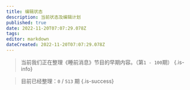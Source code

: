 ```yaml
---
title: 编辑状态
description: 当前状态及编辑计划
published: true
date: 2022-11-20T07:07:29.078Z
tags: 
editor: markdown
dateCreated: 2022-11-20T07:07:29.078Z
---
```


> 当前我们正在整理《睡前消息》节目的早期内容。（第`1 - 100`期）
{.is-info}

> 目前已经整理：`0` / `513` 期
{.is-success}


